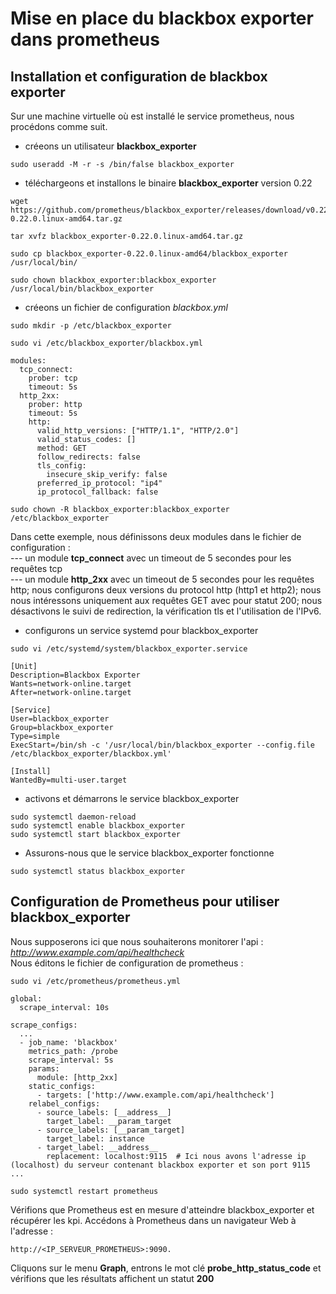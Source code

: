 # Mise en place du blackbox exporter dans prometheus
## Installation et configuration de blackbox exporter
Sur une machine virtuelle où est installé le service prometheus, nous procédons comme suit.
<br>

- créeons un utilisateur **blackbox_exporter** 
```
sudo useradd -M -r -s /bin/false blackbox_exporter
```

- téléchargeons et installons le binaire **blackbox_exporter** version 0.22
```
wget https://github.com/prometheus/blackbox_exporter/releases/download/v0.22.0/blackbox_exporter-0.22.0.linux-amd64.tar.gz
```

```
tar xvfz blackbox_exporter-0.22.0.linux-amd64.tar.gz
```

```
sudo cp blackbox_exporter-0.22.0.linux-amd64/blackbox_exporter /usr/local/bin/
```

```
sudo chown blackbox_exporter:blackbox_exporter /usr/local/bin/blackbox_exporter
```

- créeons un fichier de configuration *blackbox.yml*
```
sudo mkdir -p /etc/blackbox_exporter
```

```
sudo vi /etc/blackbox_exporter/blackbox.yml
```

```
modules:
  tcp_connect:
    prober: tcp
    timeout: 5s
  http_2xx:
    prober: http
    timeout: 5s
    http:
      valid_http_versions: ["HTTP/1.1", "HTTP/2.0"]
      valid_status_codes: []
      method: GET
      follow_redirects: false
      tls_config:
        insecure_skip_verify: false
      preferred_ip_protocol: "ip4"
      ip_protocol_fallback: false    
```

```
sudo chown -R blackbox_exporter:blackbox_exporter /etc/blackbox_exporter
```

Dans cette exemple, nous définissons deux modules dans le fichier de configuration : <br/>
--- un module **tcp_connect** avec un timeout de 5 secondes pour les requêtes tcp <br/>
--- un module **http_2xx** avec un timeout de 5 secondes pour les requêtes http; nous configurons deux versions du protocol http (http1 et http2); nous nous intéressons uniquement aux requêtes GET avec pour statut 200; nous désactivons le suivi de redirection, la vérification tls et l'utilisation de l'IPv6.
<br/>

- configurons un service systemd pour blackbox_exporter
```
sudo vi /etc/systemd/system/blackbox_exporter.service
```

```
[Unit]
Description=Blackbox Exporter
Wants=network-online.target
After=network-online.target

[Service]
User=blackbox_exporter
Group=blackbox_exporter
Type=simple
ExecStart=/bin/sh -c '/usr/local/bin/blackbox_exporter --config.file /etc/blackbox_exporter/blackbox.yml'

[Install]
WantedBy=multi-user.target
```

- activons et démarrons le service blackbox_exporter
```
sudo systemctl daemon-reload
sudo systemctl enable blackbox_exporter
sudo systemctl start blackbox_exporter
```

- Assurons-nous que le service blackbox_exporter fonctionne
```
sudo systemctl status blackbox_exporter
```

## Configuration de Prometheus pour utiliser blackbox_exporter

Nous supposerons ici que nous souhaiterons monitorer l'api : *http://www.example.com/api/healthcheck* <br/>
Nous éditons le fichier de configuration de prometheus :
```
sudo vi /etc/prometheus/prometheus.yml
```

```
global:
  scrape_interval: 10s

scrape_configs:
  ...
  - job_name: 'blackbox'
    metrics_path: /probe
    scrape_interval: 5s
    params:
      module: [http_2xx]
    static_configs:
      - targets: ['http://www.example.com/api/healthcheck']
    relabel_configs:
      - source_labels: [__address__]
        target_label: __param_target
      - source_labels: [__param_target]
        target_label: instance
      - target_label: __address__
        replacement: localhost:9115  # Ici nous avons l'adresse ip (localhost) du serveur contenant blackbox exporter et son port 9115
... 
```

```
sudo systemctl restart prometheus
```

Vérifions que Prometheus est en mesure d'atteindre blackbox_exporter et récupérer les kpi. Accédons à Prometheus dans un navigateur Web à l'adresse :
```
http://<IP_SERVEUR_PROMETHEUS>:9090.
```

Cliquons sur le menu **Graph**, entrons le mot clé **probe_http_status_code** et vérifions que les résultats affichent un statut **200**